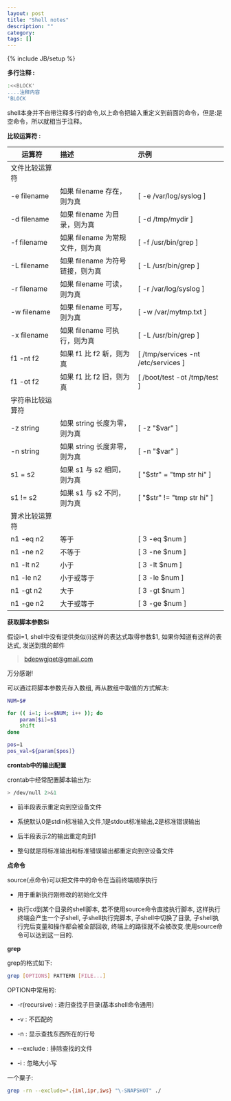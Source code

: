 ```yaml
---
layout: post
title: "Shell notes"
description: ""
category: 
tags: []
---
```

{% include JB/setup %}

__多行注释 :__

```bash
:<<BLOCK'
....注释内容
'BLOCK
```

shell本身并不自带注释多行的命令,以上命令把输入重定义到前面的命令，但是:是空命令，所以就相当于注释。

__比较运算符 :__

|运算符          |描述                              |示例                                |
|----------------|:---------------------------------|:-----------------------------------|
|文件比较运算符  |                                  |                                    |
|-e filename     |如果 filename 存在，则为真        |[ -e /var/log/syslog ]              |
|-d filename     |如果 filename 为目录，则为真	    |[ -d /tmp/mydir ]                   |
|-f filename     |如果 filename 为常规文件，则为真	|[ -f /usr/bin/grep ]                |
|-L filename     |如果 filename 为符号链接，则为真	|[ -L /usr/bin/grep ]                |
|-r filename     |如果 filename 可读，则为真	    |[ -r /var/log/syslog ]              |
|-w filename     |如果 filename 可写，则为真	    |[ -w /var/mytmp.txt ]               |
|-x filename     |如果 filename 可执行，则为真	    |[ -L /usr/bin/grep ]                |
|f1 -nt f2	     |如果 f1 比 f2 新，则为真	        |[ /tmp/services -nt /etc/services ] |
|f1 -ot f2	     |如果 f1 比 f2 旧，则为真	        |[ /boot/test -ot /tmp/test ]        |
|字符串比较运算符|                                  |                                    |
|-z string	     |如果 string 长度为零，则为真	    |[ -z "$var" ]                       |
|-n string	     |如果 string 长度非零，则为真	    |[ -n "$var" ]                       |
|s1 = s2	     |如果 s1 与 s2 相同，则为真	    |[ "$str" = "tmp str hi" ]           |
|s1 != s2	     |如果 s1 与 s2 不同，则为真	    |[ "$str" != "tmp str hi" ]          |
|算术比较运算符  |                                  |                                    |
|n1 -eq n2       |等于                              |[ 3 -eq $num ]                      |
|n1 -ne n2       |不等于                            |[ 3 -ne $num ]                      |
|n1 -lt n2       |小于                              |[ 3 -lt $num ]                      |
|n1 -le n2       |小于或等于                        |[ 3 -le $num ]                      |
|n1 -gt n2       |大于                              |[ 3 -gt $num ]                      |
|n1 -ge n2       |大于或等于                        |[ 3 -ge $num ]                      |

__获取脚本参数$i__

假设i=1, shell中没有提供类似$($i)这样的表达式取得参数$1, 如果你知道有这样的表达式, 发送到我的邮件

> bdepwgjqet@gmail.com

万分感谢!

可以通过将脚本参数先存入数组, 再从数组中取值的方式解决:

```bash
NUM=$#

for (( i=1; i<=$NUM; i++ )); do
	param[$i]=$1
	shift
done

pos=1
pos_val=${param[$pos]}
```

__crontab中的输出配置__

crontab中经常配置脚本输出为:

```bash
> /dev/null 2>&1
```

- 前半段表示重定向到空设备文件

- 系统默认0是stdin标准输入文件,1是stdout标准输出,2是标准错误输出

- 后半段表示2的输出重定向到1

- 整句就是将标准输出和标准错误输出都重定向到空设备文件

__点命令__

source(点命令)可以把文件中的命令在当前终端顺序执行

- 用于重新执行刚修改的初始化文件

- 执行cd到某个目录的shell脚本, 若不使用source命令直接执行脚本, 这样执行终端会产生一个子shell, 子shell执行完脚本, 子shell中切换了目录, 子shell执行完后变量和操作都会被全部回收, 终端上的路径就不会被改变.使用source命令可以达到这一目的.


__grep__

grep的格式如下:

```bash
grep [OPTIONS] PATTERN [FILE...]
```

OPTION中常用的:

- -r(recursive) : 递归查找子目录(基本shell命令通用)

- -v : 不匹配的

- -n : 显示查找东西所在的行号

- --exclude : 排除查找的文件

- -i : 忽略大小写

一个粟子:

```bash
grep -rn --exclude=*.{iml,ipr,iws} "\-SNAPSHOT" ./
```
